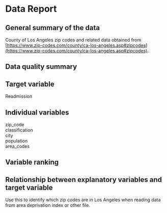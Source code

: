 # Data Report

## General summary of the data
County of Los Angeles zip codes and related data obtained from [https://www.zip-codes.com/county/ca-los-angeles.asp#zipcodes](https://www.zip-codes.com/county/ca-los-angeles.asp#zipcodes).

## Data quality summary

## Target variable
Readmission

## Individual variables
zip_code	
classification	
city	
population	
area_codes

## Variable ranking

## Relationship between explanatory variables and target variable
Use this to identify which zip codes are in Los Angeles when reading data from area deprivation index or other file. 

